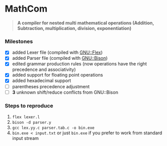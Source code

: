 # MathCom
> __A compiler for nested multi mathematical operations (Addition, Subtraction, multiplication, division, exponentiation)__

### Milestones
- [X] added Lexer file (compiled with [GNU::Flex](https://www.gnu.org/software/flex/))
- [X] added Parser file (compiled with [GNU::Bison](https://www.gnu.org/software/bison/))
- [X] edited grammar production rules (now operations have the right precedence and associativity)
- [x] added support for floating point operations
- [x] added hexadecimal support
- [ ] parentheses precedence adjustment
- [ ] __3__ unknown shift/reduce conflicts from GNU::Bison

### Steps to reproduce
  1. ``` flex lexer.l ```
  2. ``` bison -d parser.y ```
  3. ``` gcc lex.yy.c parser.tab.c -o bin.exe ```
  4. ``` bin.exe < input.txt ``` or just ```bin.exe``` if you prefer to work from standard input stream
